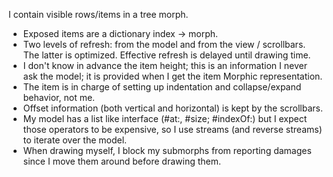 I contain visible rows/items in a tree morph. 

* Exposed items are a dictionary index -> morph.
* Two levels of refresh: from the model and from the view / scrollbars. The latter is optimized. Effective refresh is delayed until drawing time.
* I don't know in advance the item height; this is an information I never ask the model; it is provided when I get the item Morphic representation.
* The item is in charge of setting up indentation and collapse/expand behavior, not me.
* Offset information (both vertical and horizontal) is kept by the scrollbars.
* My model has a list like interface (#at:, #size; #indexOf:) but I expect those operators to be expensive, so I use streams (and reverse streams) to iterate over the model.
* When drawing myself, I block my submorphs from reporting damages since I move them around before drawing them.